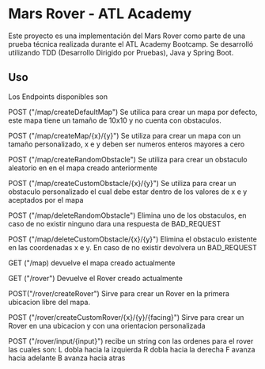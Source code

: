 # Mars Rover - ATL Academy

Este proyecto es una implementación del Mars Rover como parte de una prueba técnica realizada durante el ATL Academy Bootcamp. Se desarrolló utilizando TDD (Desarrollo Dirigido por Pruebas), Java y Spring Boot.


## Uso

Los  Endpoints disponibles son

POST ("/map/createDefaultMap") Se utilica para crear un mapa por defecto, este mapa tiene un tamaño de 10x10 y no cuenta con obstaculos.

POST ("/map/createMap/{x}/{y}") Se utiliza para crear un mapa con un tamaño personalizado, x e y deben ser numeros enteros mayores a cero

POST ("/map/createRandomObstacle") Se utiliza para crear un obstaculo aleatorio en en el mapa creado anteriormente

POST ("/map/createCustomObstacle/{x}/{y}") Se utiliza para crear un obstaculo personalizado el cual debe estar dentro de los valores de x e y aceptados por el mapa

POST ("/map/deleteRandomObstacle") Elimina uno de los obstaculos, en caso de no existir ninguno dara una respuesta de BAD_REQUEST

POST ("/map/deleteCustomObstacle/{x}/{y}") Elimina el obstaculo existente en las coordenadas x e y. En caso de no existir devolvera un BAD_REQUEST

GET ("/map) devuelve el mapa creado actualmente

GET ("/rover") Devuelve el Rover creado actualmente 

POST("/rover/createRover") Sirve para crear un Rover en la primera ubicacion libre del mapa.

POST ("/rover/createCustomRover/{x}/{y}/{facing}") Sirve para crear un Rover en una ubicacion y con una orientacion personalizada

POST ("/rover/input/{input}") recibe un string con las ordenes para el rover las cuales son:
L dobla hacia la izquierda
R dobla hacia la derecha
F avanza hacia adelante
B avanza hacia atras